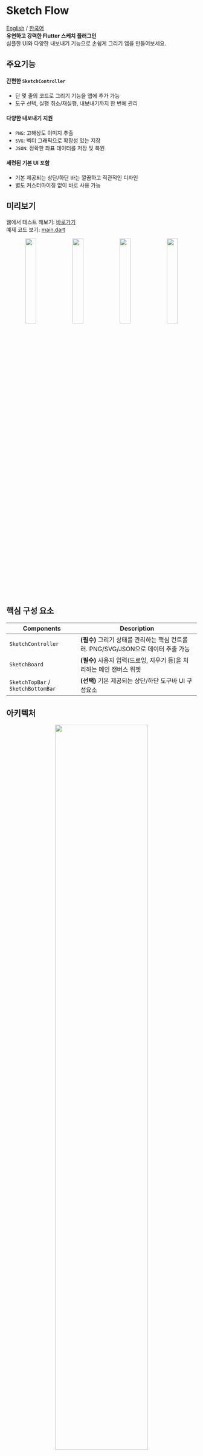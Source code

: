 # Sketch Flow
[English](https://github.com/JunYeong0314/sketch_flow/edit/main/README.md) / [한국어](https://github.com/JunYeong0314/sketch_flow/blob/main/README-KO.md)  
**유연하고 강력한 Flutter 스케치 플러그인**  
심플한 UI와 다양한 내보내기 기능으로 손쉽게 그리기 앱을 만들어보세요.



## 주요기능

#### 간편한 `SketchController`  
  - 단 몇 줄의 코드로 그리기 기능을 앱에 추가 가능
  - 도구 선택, 실행 취소/재실행, 내보내기까지 한 번에 관리

#### 다양한 내보내기 지원
- `PNG`: 고해상도 이미지 추출
- `SVG`: 벡터 그래픽으로 확장성 있는 저장
- `JSON`: 정확한 좌표 데이터를 저장 및 복원

#### 세련된 기본 UI 포함
- 기본 제공되는 상단/하단 바는 깔끔하고 직관적인 디자인
- 별도 커스터마이징 없이 바로 사용 가능

## 미리보기  
웹에서 테스트 해보기: [바로가기](https://fasoo-digitalpage.github.io/sketch_flow/)  
예제 코드 보기: [main.dart](https://github.com/fasoo-digitalpage/sketch_flow/blob/main/example/lib/main.dart)

<p align="center">
<img width = "24%" src='https://github.com/user-attachments/assets/d9dcbc12-3d7b-4b3d-a047-34608f89452a' border='0'>
<img width = "24%" src='https://github.com/user-attachments/assets/9f5f8d92-d02e-4768-ae37-bba670bae995' border='0'>
<img width = "24%" src='https://github.com/user-attachments/assets/a97e3f3d-9ac4-4da1-8e7f-d3c7bd937682' border='0'>
<img width = "24%" src='https://github.com/user-attachments/assets/2eb33ff3-3fa4-4c9a-871a-c81320369860' border='0'>
</p>

## 핵심 구성 요소
| Components                              | Description                                                        |
| ---------------------------------- | --------------------------------------------------------- |
| `SketchController`                 | **(필수)** 그리기 상태를 관리하는 핵심 컨트롤러. PNG/SVG/JSON으로 데이터 추출 가능 |
| `SketchBoard`                      | **(필수)** 사용자 입력(드로잉, 지우기 등)을 처리하는 메인 캔버스 위젯                         |
| `SketchTopBar` / `SketchBottomBar` | **(선택)** 기본 제공되는 상단/하단 도구바 UI 구성요소                             |

## 아키텍처
<p align="center">
<img width = "70%" src='https://github.com/user-attachments/assets/bd3e5e2f-147b-4965-a65d-fe7daadfcf34' border='0'>
</p>

## 사용방법
#### 패키지 설치
- `pubspec.yaml`에 추가:
```dart
dependencies:
  sketch_flow: ^latest_version
```

#### `SketchController` 및 `SketchBoard` 설정
- `SketchController`는 그려진 데이터를 관리하는 핵심 클래스입니다.  
이 컨트롤러를 SketchBoard에 전달하면 사용자 입력을 처리하고 필요한 정보를 추출하거나 다시 로드할 수 있습니다.
```dart
final SketchController _controller = SketchController();
```

- PNG로 이미지를 추출하거나 화면을 저장하려면 `SketchBoard`에서 `GlobalKey`를 설정해야 합니다.  
이 키는 내부적으로 RepaintBoundary에 연결되어 있으며 이미지를 캡처하는 데 사용됩니다.
```dart
final GlobalKey _repaintKey = GlobalKey();
```

- `GlobalKey`를 생성했다면 `SketchBoard`에 전달합니다:
```dart
SketchBoard(
  controller: _controller,
  repaintKey: _repaintKey,
)
```
#### (선택) `SketchTopBar` `SketchBottomBar` 사용법  
- 사용하기 쉽고 다양한 매개변수를 통해 디자인적인 요소를 커스터마이징 할 수 있습니다.
```dart
Scaffold(
  appBar: SketchTopBar(controller: _controller),
  body: SketchBoard(controller: _controller),
  bottomNavigationBar: SketchBottomBar(controller: _sketchController),
)
```
> 💡 물론 UI를 자유롭게 구성할 수 있습니다.  
> `SketchController`를 제대로 연결하면 상/하단바 없이 원하는 방식으로 UI를 디자인 할 수 있습니다.

## 내보내기 & 불러오기
#### JSON (직렬화 / 역직렬화)
- `SketchController`를 사용해 그린 데이터를 JSON에 쉽게 직렬화/역직렬화를 할 수 있습니다.:
```dart
final json = _controller.toJson(); // 직렬화

_controller.fromJson(json: json); // 역직렬화
```
#### PNG
- `SketchController`를 사용해 그린 데이터를 PNG로 쉽게 내보낼 수 있습니다.  
`pixelRatio` 매개변수를 사용해 이미지 해상도를 조절할 수 있습니다:
```dart
final Uint8List? image = await _controller.extractPNG(
  repaintKey: _repaintKey,
  pixelRatio: 2.0, // Customize resolution
);
```
#### SVG
- `SketchController`를 사용해 그림을 SVG로 쉽게 내보낼 수 있습니다.  
필요에 맞게 캔버스 너비와 높이를 지정 할 수 있습니다.
```dart
final String svgCode = await _controller.extractSVG(
  width: 300.0, // Define canvas width
  height: 400.0, // Define canvas height
);
```

## 도구 개요
| 도구 유형   | 설명                                                                                      |
| ----------- | ------------------------------------------------------------------------------------------------ |
| **Move**    | 도면에 영향을 주지 않고 확대/축소 및 스크롤 할 수 있습니다.                        |
| **Pencil**  | 사용자 입력에 따라 선을 그립니다. 획의 두께, 색상, 불투명도를 설정 할 수 있습니다.  |
| **Brush**   | 부드러운 붓 효과가 적용된 선을 그립니다. 획의 두께, 색상, 불투명도를 설정 할 수 있습니다.     |
| **Palette** | 사용자가 그림 도구의 색상을 선택 할 수 있습니다. |
| **Eraser**  | 획 지우개, 영역 지우개를 선택 할 수 있으며 그림을 지웁니다.    |



